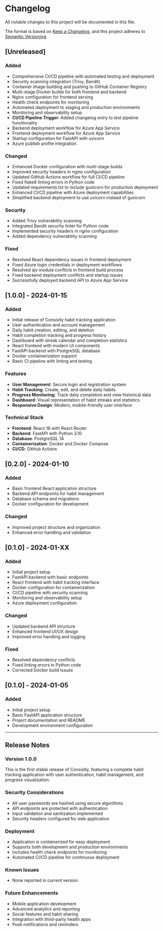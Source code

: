 # Changelog

All notable changes to this project will be documented in this file.

The format is based on [Keep a Changelog](https://keepachangelog.com/en/1.0.0/),
and this project adheres to [Semantic Versioning](https://semver.org/spec/v2.0.0.html).

## [Unreleased]

### Added

- Comprehensive CI/CD pipeline with automated testing and deployment
- Security scanning integration (Trivy, Bandit)
- Container image building and pushing to GitHub Container Registry
- Multi-stage Docker builds for both frontend and backend
- Nginx configuration for frontend serving
- Health check endpoints for monitoring
- Automated deployment to staging and production environments
- Monitoring and observability setup
- **CI/CD Pipeline Trigger**: Added changelog entry to test pipeline functionality
- Backend deployment workflow for Azure App Service
- Frontend deployment workflow for Azure App Service
- Startup configuration for FastAPI with uvicorn
- Azure publish profile integration

### Changed

- Enhanced Docker configuration with multi-stage builds
- Improved security headers in nginx configuration
- Updated GitHub Actions workflow for full CI/CD pipeline
- Fixed flake8 linting errors in Python code
- Updated requirements.txt to include gunicorn for production deployment
- Enhanced CI/CD pipeline with Azure deployment capabilities
- Simplified backend deployment to use uvicorn instead of gunicorn

### Security

- Added Trivy vulnerability scanning
- Integrated Bandit security linter for Python code
- Implemented security headers in nginx configuration
- Added dependency vulnerability scanning

### Fixed

- Resolved React dependency issues in frontend deployment
- Fixed Azure login credentials in deployment workflows
- Resolved ajv module conflicts in frontend build process
- Fixed backend deployment conflicts and startup issues
- Successfully deployed backend API to Azure App Service

## [1.0.0] - 2024-01-15

### Added

- Initial release of Consistly habit tracking application
- User authentication and account management
- Daily habit creation, editing, and deletion
- Habit completion tracking and progress history
- Dashboard with streak calendar and completion statistics
- React frontend with modern UI components
- FastAPI backend with PostgreSQL database
- Docker containerization support
- Basic CI pipeline with linting and testing

### Features

- **User Management**: Secure login and registration system
- **Habit Tracking**: Create, edit, and delete daily habits
- **Progress Monitoring**: Track daily completion and view historical data
- **Dashboard**: Visual representation of habit streaks and statistics
- **Responsive Design**: Modern, mobile-friendly user interface

### Technical Stack

- **Frontend**: React 18 with React Router
- **Backend**: FastAPI with Python 3.10
- **Database**: PostgreSQL 14
- **Containerization**: Docker and Docker Compose
- **CI/CD**: GitHub Actions

## [0.2.0] - 2024-01-10

### Added

- Basic frontend React application structure
- Backend API endpoints for habit management
- Database schema and migrations
- Docker configuration for development

### Changed

- Improved project structure and organization
- Enhanced error handling and validation

## [0.1.0] - 2024-01-XX

### Added

- Initial project setup
- FastAPI backend with basic endpoints
- React frontend with habit tracking interface
- Docker configuration for containerization
- CI/CD pipeline with security scanning
- Monitoring and observability setup
- Azure deployment configuration

### Changed

- Updated backend API structure
- Enhanced frontend UI/UX design
- Improved error handling and logging

### Fixed

- Resolved dependency conflicts
- Fixed linting errors in Python code
- Corrected Docker build issues

## [0.1.0] - 2024-01-05

### Added

- Initial project setup
- Basic FastAPI application structure
- Project documentation and README
- Development environment configuration

---

## Release Notes

### Version 1.0.0

This is the first stable release of Consistly, featuring a complete habit tracking application with user authentication, habit management, and progress visualization.

### Security Considerations

- All user passwords are hashed using secure algorithms
- API endpoints are protected with authentication
- Input validation and sanitization implemented
- Security headers configured for web application

### Deployment

- Application is containerized for easy deployment
- Supports both development and production environments
- Includes health check endpoints for monitoring
- Automated CI/CD pipeline for continuous deployment

### Known Issues

- None reported in current version

### Future Enhancements

- Mobile application development
- Advanced analytics and reporting
- Social features and habit sharing
- Integration with third-party health apps
- Push notifications and reminders
